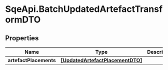 # SqeApi.BatchUpdatedArtefactTransformDTO

## Properties

Name | Type | Description | Notes
------------ | ------------- | ------------- | -------------
**artefactPlacements** | [**[UpdatedArtefactPlacementDTO]**](UpdatedArtefactPlacementDTO.md) |  | 


